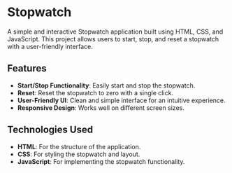 # Stopwatch

A simple and interactive Stopwatch application built using HTML, CSS, and JavaScript. This project allows users to start, stop, and reset a stopwatch with a user-friendly interface.

## Features

- **Start/Stop Functionality**: Easily start and stop the stopwatch.
- **Reset**: Reset the stopwatch to zero with a single click.
- **User-Friendly UI**: Clean and simple interface for an intuitive experience.
- **Responsive Design**: Works well on different screen sizes.

## Technologies Used

- **HTML**: For the structure of the application.
- **CSS**: For styling the stopwatch and layout.
- **JavaScript**: For implementing the stopwatch functionality.
